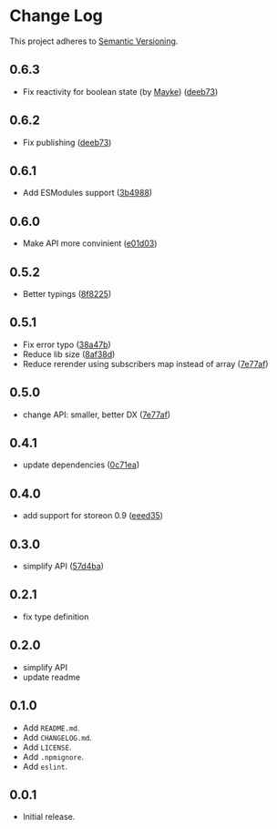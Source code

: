 # Change Log

This project adheres to [Semantic Versioning](http://semver.org/).

## 0.6.3
- Fix reactivity for boolean state (by [Mayke](https://github.com/maykefreitas)) ([deeb73](https://github.com/storeon/svelte/commit/e6a290580dc1d2d350c611d0e3f6dac30a49625e))

## 0.6.2
- Fix publishing ([deeb73](https://github.com/storeon/svelte/commit/deeb73ab87e7c8498a74e874e5032fa03024deac))

## 0.6.1
- Add ESModules support ([3b4988](https://github.com/storeon/svelte/commit/3b4988d6342b4310827b55239911f4fd984eeace))

## 0.6.0
- Make API more convinient ([e01d03](https://github.com/storeon/svelte/commit/e01d0312f63be29eb23e1228be4712ed7212d293))

## 0.5.2
- Better typings ([8f8225](https://github.com/storeon/svelte/commit/8f82254e59a0f5dcf3e537c8368f02eece679c48))

## 0.5.1
- Fix error typo ([38a47b](https://github.com/storeon/svelte/commit/38a47b1b03b2c758f9bc7d15e81b6f597f02e9d4))
- Reduce lib size ([8af38d](https://github.com/storeon/svelte/commit/8af38d4a9d1204278c42af36d8fba108597ed458))
- Reduce rerender using subscribers map instead of array ([7e77af](https://github.com/storeon/svelte/commit/43e58291d91b40ee105aa51ebc4e5a9d216f71df))

## 0.5.0
- change API: smaller, better DX ([7e77af](https://github.com/storeon/svelte/commit/7e77afd3288d684c341fcbe6453e8ff2dd3985fd))

## 0.4.1
- update dependencies ([0c71ea](https://github.com/storeon/svelte/commit/0c71ea83ce0c1f4a5f206ee5af62b0fc0aff170e))

## 0.4.0
- add support for storeon 0.9 ([eeed35](https://github.com/storeon/svelte/commit/eeed35e8f7cad204356d9044ff595535732081ab))

## 0.3.0

- simplify API ([57d4ba](https://github.com/storeon/svelte/commit/57d4ba1f1d50ef48313ce23cebe2671f49ac813d))

## 0.2.1

- fix type definition

## 0.2.0

- simplify API
- update readme

## 0.1.0

- Add `README.md`.
- Add `CHANGELOG.md`.
- Add `LICENSE`.
- Add `.npmignore`.
- Add `eslint`.

## 0.0.1

- Initial release.
